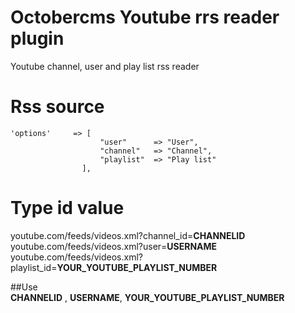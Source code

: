 # Octobercms Youtube rrs reader plugin
Youtube channel, user and play list rss reader


# Rss source
```
'options'     => [
                    "user"      => "User",
                    "channel"   => "Channel",
                    "playlist"  => "Play list"
                ],  
```


# Type id value

youtube.com/feeds/videos.xml?channel_id=__CHANNELID__  
youtube.com/feeds/videos.xml?user=__USERNAME__  
youtube.com/feeds/videos.xml?playlist_id=__YOUR_YOUTUBE_PLAYLIST_NUMBER__  

##Use  
__CHANNELID__ , __USERNAME__, __YOUR_YOUTUBE_PLAYLIST_NUMBER__   

